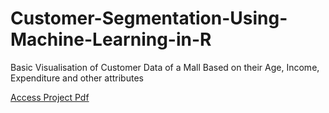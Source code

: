 # Customer-Segmentation-Using-Machine-Learning-in-R
Basic Visualisation of Customer Data of a Mall Based on their Age, Income, Expenditure and other attributes

[Access Project Pdf](CustomerSegmentation.pdf)
